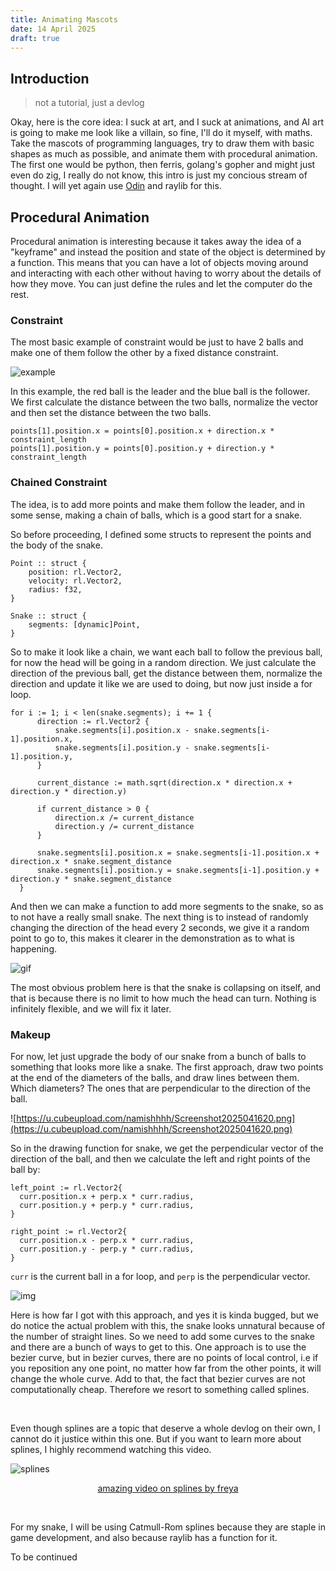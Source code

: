 ```yaml
---
title: Animating Mascots
date: 14 April 2025
draft: true
---
```


## Introduction

> not a tutorial, just a devlog

Okay, here is the core idea: I suck at art, and I suck at animations, and AI art is going to make me look like a villain, so fine, I'll do it myself, with maths. Take the mascots of programming languages, try to draw them with basic shapes as much as possible, and animate them with procedural animation. The first one would be python, then ferris, golang's gopher and might just even do zig, I really do not know, this intro is just my concious stream of thought. I will yet again use [Odin](https://odin-lang.org) and raylib for this.

## Procedural Animation

Procedural animation is interesting because it takes away the idea of a "keyframe" and instead the position and state of the object is determined by a function. This means that you can have a lot of objects moving around and interacting with each other without having to worry about the details of how they move. You can just define the rules and let the computer do the rest.

### Constraint

The most basic example of constraint would be just to have 2 balls and make one of them follow the other by a fixed distance constraint. 

![example](https://u.cubeupload.com/namishhhh/ScreenRecording20250.gif)

In this example, the red ball is the leader and the blue ball is the follower. We first calculate the distance between the two balls, normalize the vector and then set the distance between the two balls. 

```odin
points[1].position.x = points[0].position.x + direction.x * constraint_length
points[1].position.y = points[0].position.y + direction.y * constraint_length
```

### Chained Constraint

The idea, is to add more points and make them follow the leader, and in some sense, making a chain of balls, which is a good start for a snake. 

So before proceeding, I defined some structs to represent the points and the body of the snake.

```
Point :: struct {
    position: rl.Vector2,
    velocity: rl.Vector2,
    radius: f32,
}

Snake :: struct {
    segments: [dynamic]Point,
}
```

So to make it look like a chain, we want each ball to follow the previous ball, for now the head will be going in a random direction. We just calculate the direction of the previous ball, get the distance between them, normalize the direction and update it like we are used to doing, but now just inside a for loop.

```odin
for i := 1; i < len(snake.segments); i += 1 {
      direction := rl.Vector2 {
          snake.segments[i].position.x - snake.segments[i-1].position.x,
          snake.segments[i].position.y - snake.segments[i-1].position.y,
      }
      
      current_distance := math.sqrt(direction.x * direction.x + direction.y * direction.y)
      
      if current_distance > 0 {
          direction.x /= current_distance
          direction.y /= current_distance
      }
      
      snake.segments[i].position.x = snake.segments[i-1].position.x + direction.x * snake.segment_distance
      snake.segments[i].position.y = snake.segments[i-1].position.y + direction.y * snake.segment_distance
  }
```

And then we can make a function to add more segments to the snake, so as to not have a really small snake. The next thing is to instead of randomly changing the direction of the head every 2 seconds, we give it a random point to go to, this makes it clearer in the demonstration as to what is happening. 

![gif](https://u.cubeupload.com/namishhhh/987ScreenRecording20250.gif)

The most obvious problem here is that the snake is collapsing on itself, and that is because there is no limit to how much the head can turn. Nothing is infinitely flexible, and we will fix it later.

### Makeup

For now, let just upgrade the body of our snake from a bunch of balls to something that looks more like a snake. The first approach, draw two points at the end of the diameters of the balls, and draw lines between them. Which diameters? The ones that are perpendicular to the direction of the ball.

![https://u.cubeupload.com/namishhhh/Screenshot2025041620.png](https://u.cubeupload.com/namishhhh/Screenshot2025041620.png)

So in the drawing function for snake, we get the perpendicular vector of the direction of the ball, and then we calculate the left and right points of the ball by:

```odin
left_point := rl.Vector2{
  curr.position.x + perp.x * curr.radius,
  curr.position.y + perp.y * curr.radius,
}

right_point := rl.Vector2{
  curr.position.x - perp.x * curr.radius,
  curr.position.y - perp.y * curr.radius,
}
```

`curr` is the current ball in a for loop, and `perp` is the perpendicular vector.

![img](https://u.cubeupload.com/namishhhh/Screenshot2025041701.png)

Here is how far I got with this approach, and yes it is kinda bugged, but we do notice the actual problem with this, the snake looks unnatural because of the number of straight lines. So we need to add some curves to the snake and there are a bunch of ways to get to this. One approach is to use the bezier curve, but in bezier curves, there are no points of local control, i.e if you reposition any one point, no matter how far from the other points, it will change the whole curve. Add to that, the fact that bezier curves are not computationally cheap. Therefore we resort to something called splines.

<br>

Even though splines are a topic that deserve a whole devlog on their own, I cannot do it justice within this one. But if you want to learn more about splines, I highly recommend watching this video.

![splines](https://i.ytimg.com/vi/jvPPXbo87ds/maxresdefault.jpg)

<div align="center">

[amazing video on splines by freya](https://www.youtube.com/watch?v=jvPPXbo87ds)

</div>

<br>

For my snake, I will be using Catmull-Rom splines because they are staple in game development, and also because raylib has a function for it.



To be continued